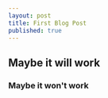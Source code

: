 ```yaml
---
layout: post
title: First Blog Post
published: true
---
```

## Maybe it will work 
### Maybe it won't work 
